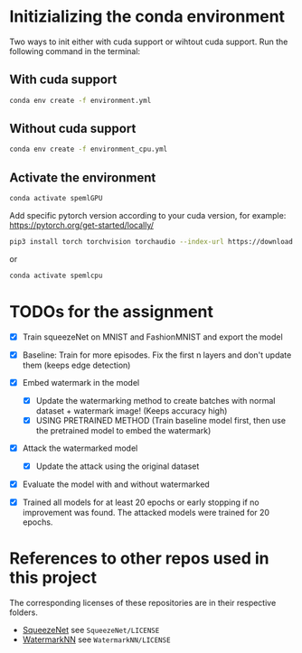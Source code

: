 # Initizializing the conda environment

Two ways to init either with cuda support or wihtout cuda support. Run the following command in the terminal:

## With cuda support
```bash
conda env create -f environment.yml
```
## Without cuda support
```bash
conda env create -f environment_cpu.yml
```

## Activate the environment
```bash
conda activate spemlGPU
```
Add specific pytorch version according to your cuda version, for example:
https://pytorch.org/get-started/locally/
```bash
pip3 install torch torchvision torchaudio --index-url https://download.pytorch.org/whl/cu128
```
or 
```bash
conda activate spemlcpu
```


# TODOs for the assignment

- [x] Train squeezeNet on MNIST and FashionMNIST and export the model
- [x] Baseline: Train for more episodes. Fix the first n layers and don't update them (keeps edge detection)
- [x] Embed watermark in the model
  - [x] Update the watermarking method to create batches with normal dataset + watermark image! (Keeps accuracy high)
  - [x] USING PRETRAINED METHOD (Train baseline model first, then use the pretrained model to embed the watermark)

- [x] Attack the watermarked model
  - [x] Update the attack using the original dataset
- [x] Evaluate the model with and without watermarked
- [x] Trained all models for at least 20 epochs or early stopping if no improvement was found. The attacked models were trained for 20 epochs.


# References to other repos used in this project

The corresponding licenses of these repositories are in their respective folders.

- [SqueezeNet](https://github.com/forresti/SqueezeNet) see `SqueezeNet/LICENSE`
- [WatermarkNN](https://github.com/adiyoss/WatermarkNN) see `WatermarkNN/LICENSE`